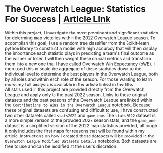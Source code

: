 # The Overwatch League: Statistics For Success | [Article Link](https://medium.com/@christian6251/the-overwatch-league-statistics-for-success-5b32782d67ee)
Within this project, I investigate the most prominent and significant statistics for determing map victories within the 2022 Overwatch League season. To accomplish this goal, I use a random tree classifier from the Scikit-learn python library to construct a model with high accuracy that will then display the importance each statistic plays in predicting a team's final outcome as the winner or loser. I will then weight these crucial metrics and transform them into a new one that I have called Overwatch Win Expectancy (oWE). I then used this to scale the aggregate of these statistics down to the individual level to determine the best players in the Overwatch League, both by all roles and within each role of the season. For those wanting to learn more, my full analysis is available in the article linked in the title.  
All stats used in this project are provided directly from the Overwatch League and apply only to the past 2022 season. Links to these original datasets and the past seasons of the Overwatch League are linked within the `Contributions to Wins in the Overwatch League` notebook. Because these original datasets are confusing and difficult to use, I have constructed two other datasets called `stats2022` and `game_one`. The `stats2022` dataset is a more simple version of the provided 2022 season stats, and the `game_one` dataset is a simplified version of the 2022 map statistics provided, although it only includes the first maps for reasons that will be found within my article. Instructions on how I created these datasets will be provided in the `Overwatch League Modified Datasets Details` notebooks. Both datasets are free to use and can be modified at the user's discretion.
